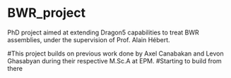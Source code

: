 # BWR_project
PhD project aimed at extending Dragon5 capabilities to treat BWR assemblies, under the supervision of Prof. Alain Hébert.

#This project builds on previous work done by Axel Canabakan and Levon Ghasabyan during their respective M.Sc.A at EPM.
#Starting to build from there


